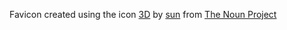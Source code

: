 

Favicon created using the icon [3D](https://thenounproject.com/icon/3d-5070845/) by [sun](https://thenounproject.com/creator/373184756/) from [The Noun Project](https://thenounproject.com)